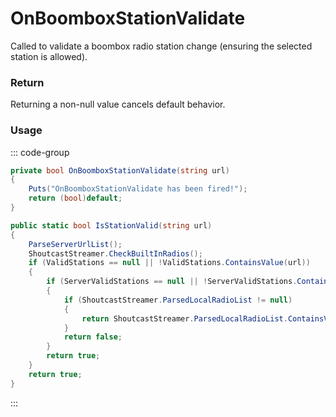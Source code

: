 # OnBoomboxStationValidate
<Badge type="info" text="Radio"/><Badge type="danger" text="Carbon Compatible"/><Badge type="warning" text="Oxide Compatible"/>
Called to validate a boombox radio station change (ensuring the selected station is allowed).

### Return
Returning a non-null value cancels default behavior.

### Usage
::: code-group
```csharp [Example]
private bool OnBoomboxStationValidate(string url)
{
	Puts("OnBoomboxStationValidate has been fired!");
	return (bool)default;
}
```
```csharp [Source — Assembly-CSharp @ BoomBox]
public static bool IsStationValid(string url)
{
	ParseServerUrlList();
	ShoutcastStreamer.CheckBuiltInRadios();
	if (ValidStations == null || !ValidStations.ContainsValue(url))
	{
		if (ServerValidStations == null || !ServerValidStations.ContainsValue(url))
		{
			if (ShoutcastStreamer.ParsedLocalRadioList != null)
			{
				return ShoutcastStreamer.ParsedLocalRadioList.ContainsValue(url);
			}
			return false;
		}
		return true;
	}
	return true;
}

```
:::
